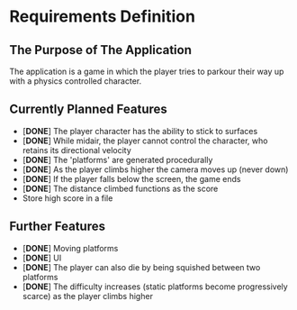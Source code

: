 # Requirements Definition

## The Purpose of The Application
The application is a game in which the player tries to parkour their way up with a physics controlled character.

## Currently Planned Features
- [**DONE**] The player character has the ability to stick to surfaces
- [**DONE**] While midair, the player cannot control the character, who retains its directional velocity
- [**DONE**] The 'platforms' are generated procedurally
- [**DONE**] As the player climbs higher the camera moves up (never down)
- [**DONE**] If the player falls below the screen, the game ends
- [**DONE**] The distance climbed functions as the score
- Store high score in a file

## Further Features
- [**DONE**] Moving platforms
- [**DONE**] UI
- [**DONE**] The player can also die by being squished between two platforms
- [**DONE**] The difficulty increases (static platforms become progressively scarce) as the player climbs higher